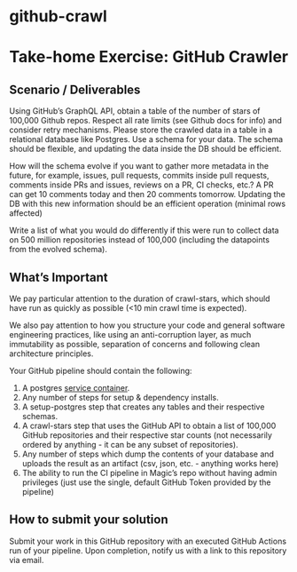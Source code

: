 # github-crawl

# Take-home Exercise: GitHub Crawler

## Scenario / Deliverables
Using GitHub’s GraphQL API, obtain a table of the number of stars of 100,000 Github repos. Respect all rate limits (see Github docs for info) and consider retry mechanisms.
Please store the crawled data in a table in a relational database like Postgres. Use a schema for your data. The schema should be flexible, and updating the data inside the DB should be efficient.

How will the schema evolve if you want to gather more metadata in the future, for example, issues, pull requests, commits inside pull requests, comments inside PRs and issues, reviews on a PR, CI checks, etc.? A PR can get 10 comments today and then 20 comments tomorrow. Updating the DB with this new information should be an efficient operation (minimal rows affected)

Write a list of what you would do differently if this were run to collect data on 500 million repositories instead of 100,000 (including the datapoints from the evolved schema).

## What’s Important
We pay particular attention to the duration of crawl-stars, which should have run as quickly as possible (<10 min crawl time is expected).

We also pay attention to how you structure your code and general software engineering practices, like using an anti-corruption layer, as much immutability as possible, separation of concerns and following clean architecture principles.

Your GitHub pipeline should contain the following:
1. A postgres [service container](https://docs.github.com/en/actions/use-cases-and-examples/using-containerized-services/creating-postgresql-service-containers).
2. Any number of steps for setup & dependency installs.
3. A setup-postgres step that creates any tables and their respective schemas.
4. A crawl-stars step that uses the GitHub API to obtain a list of 100,000 GitHub repositories and their respective star counts (not necessarily ordered by anything - it can be any subset of repositories).
5. Any number of steps which dump the contents of your database and uploads the result as an artifact (csv, json, etc. - anything works here)
6. The ability to run the CI pipeline in Magic’s repo without having admin privileges (just use the single, default GitHub Token provided by the pipeline)


## How to submit your solution
Submit your work in this GitHub repository with an executed GitHub Actions run of your pipeline. 
Upon completion, notify us with a link to this repository via email.